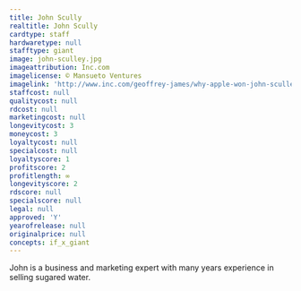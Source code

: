 ```yaml
---
title: John Scully
realtitle: John Scully
cardtype: staff
hardwaretype: null
stafftype: giant
image: john-sculley.jpg
imageattribution: Inc.com
imagelicense: © Mansueto Ventures
imagelink: 'http://www.inc.com/geoffrey-james/why-apple-won-john-sculley_1.html'
staffcost: null
qualitycost: null
rdcost: null
marketingcost: null
longevitycost: 3
moneycost: 3
loyaltycost: null
specialcost: null
loyaltyscore: 1
profitscore: 2
profitlength: ∞
longevityscore: 2
rdscore: null
specialscore: null
legal: null
approved: 'Y'
yearofrelease: null
originalprice: null
concepts: if_x_giant
---
```


John is a business and marketing expert with many years experience in selling sugared water.
